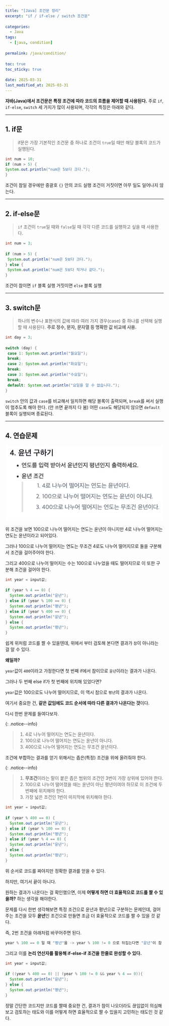 ```yaml
---
title: "[Java] 조건문 정리"
excerpt: "if / if-else / switch 조건문"

categories:
  - Java
tags:
  - [java, condition]

permalink: /java/condition/

toc: true
toc_sticky: true

date: 2025-03-31
last_modified_at: 2025-03-31
---
```


**자바(Java)에서 조건문은 특정 조건에 따라 코드의 흐름을 제어할 때 사용된다.**
주로 `if`, `if-else`, `switch` 세 가지가 많이 사용되며, 각각의 특징은 아래와 같다.

<hr>

## 1. if문

>if문은 가장 기본적인 조건문 중 하나로 조건이 `true`일 때만 해당 블록의 코드가 실행된다.

```java
int num = 10;
if (num > 5) {
System.out.println("num은 5보다 크다.");
}
```

조건이 참일 경우에만 중괄호 `{}` 안의 코드 실행 조건이 거짓이면 아무 일도 일어나지 않는다.

<hr>

## 2. if-else문

>`if` 조건이 `true`일 때와 `false`일 때 각각 다른 코드를 실행하고 싶을 때 사용한다.

```java
int num = 3;

if (num > 5) {
 System.out.println("num은 5보다 크다.");
} else {
 System.out.println("num은 5보다 작거나 같다.");
}
```

조건이 참이면 `if` 블록 실행 
거짓이면 `else` 블록 실행

<hr>

## 3. switch문

>하나의 변수나 표현식의 값에 따라 여러 가지 경우(case) 중 하나를 선택해 실행할 때 사용된다.
**주로 정수, 문자, 문자열 등 명확한 값 비교에 사용.**

```java
int day = 3;

switch (day) {
 case 1: System.out.println("월요일");
 break;
 case 2: System.out.println("화요일");
 break;
 case 3: System.out.println("수요일");
 break;
 default: System.out.println("요일을 알 수 없습니다.");
}
```

`switch` 안의 값과 `case`를 비교해서 일치하면 해당 블록이 출력되며, `break`를 써서 실행이 멈추도록 해야 한다. (안 쓰면 끝까지 다 봄) 
어떤 `case`도 해당되지 않으면 `default` 블록이 실행되며 종료된다.

<hr>

## 4. 연습문제

![문제](/assets/images/posts_img/condition/quiz.png)
  
위 조건을 보면 100으로 나누어 떨어지는 연도는 윤년이 아니지만 4로 나누어 떨어지는 연도는 윤년이라고 되어있다.

그러나 100으로 나누어 떨어지는 연도는 무조건 4로도 나누어 떨어지므로 둘을 구분해서 조건을 걸어주어야 한다.

그리고 400으로 나누어 떨어지는 수는 100으로 나누었을 때도 떨어지므로 이 또한 구분해 조건을 걸어야 한다.

```java
int year = input값;

if (year % 4 == 0) {
  System.out.println("윤년");
} else if (year % 100 == 0) {
  System.out.println("평년");
} else if (year % 400 == 0) {
  System.out.println("윤년");
} else {
  System.out.println("평년");
}
```
  
쉽게 위처럼 코드를 짤 수 있을텐데, 위에서 부터 검토해 본다면 결과가 `참`이 아니라는 걸 알 수 있다.

**왜일까?**

`year`값이 `400`이라고 가정한다면 첫 번째 if에서 참이므로 `윤년`이라는 결과가 나온다.

그러나 두 번째 else if가 첫 번째에 위치해 있었다면?

`year`값은 100으로도 나누어 떨어지므로, 이 역시 참으로 `평년`의 결과가 나온다.

여기서 중요한 건, **같은 값임에도 코드 순서에 따라 다른 결과가 나온다는 것**이다.

다시 한번 문제를 들여다보자.

{: .notice--info}
>1. 4로 나누어 떨어지는 연도는 윤년이다.
>2. 100으로 나누어 떨어지는 연도는 윤년이 아니다.
>3. 400으로 나누어 떨어지는 연도는 무조건 윤년이다.

조건에 부합하는 결과를 얻기 위해서는 좁은(특정) 조건을 위에 올려줘야 한다.

{: .notice--info}
>1. **무조건**이라는 말이 붙은 좁은 범위의 조건인 3번이 가장 상위에 있어야 한다.
>2. 100으로 나누어 떨어졌을 때는 윤년이 아닌 평년이여야 하므로 이 조건에 두 번째에 위치해야 한다.
>3. 가장 넓은 조건인 1번이 마지막에 위치해야 한다.

```java
int year = input값;

if (year % 400 == 0) {
  System.out.println("윤년");
} else if (year % 100 == 0) {
  System.out.println("평년");
} else if (year % 4 == 0) {
  System.out.println("윤년");
} else {
  System.out.println("평년");
}
```

위 순서로 코드를 짜야지만 정확한 결과를 얻을 수 있다.

하지만, 여기서 끝이 아니다.

원하는 결과가 나온다는 걸 확인했으면, 이제 **어떻게 하면 더 효율적으로 코드를 짤 수 있을까?** 하는 생각을 해야한다.

문제를 다시 한번 생각해보면 특정 조건으로 윤년과 평년으로 구분하는 문제인데, 걸어주는 조건을 모두 **윤년**인 조건으로 만들면 조금 더 효율적으로 코드를 짤 수 있을 것 같다.

즉, 2번 조건을 아래처럼 바꾸어주면 된다.

```java
year % 100 == 0 일 때 "평년"을 -> year % 100 != 0 으로 뒤집는다면 "윤년"이 참 조건이 된다는 것.
```

그리고 이를 **논리 연산자를 활용해 if-else-if 조건을 한줄로 완성할 수 있다.**

```java
int year = input값;

if ((year % 400 == 0) || (year % 100 != 0 && year % 4 == 0)){
  System.out.println("윤년");
} else {
  System.out.println("평년");
}
```

정말 간단한 코드지만 코드를 짤때 중요한 건, 결과가 참이 나오더라도 끊임없이 의심해 보고 검토하는 태도와 이를 어떻게 하면 효율적으로 짤 수 있을지 고민하는 태도인 것 같다.